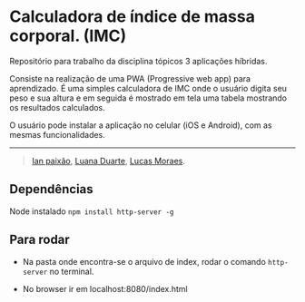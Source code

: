 # Calculadora de índice de massa corporal. (IMC)
Repositório para trabalho da disciplina tópicos 3 aplicações híbridas.

Consiste na realização de uma PWA (Progressive web app) para aprendizado. É uma simples calculadora de IMC onde o usuário digita  seu peso e sua altura e em seguida é mostrado em tela uma tabela mostrando os resultados calculados. 

O usuário pode instalar a aplicação no celular (iOS e Android), com as mesmas funcionalidades. 

------

> [Ian paixão](https://github.com/IanPaixao), [Luana Duarte](https://github.com/luludsf), [Lucas Moraes](https://github.com/vonmoraes). 

## Dependências
Node instalado
`npm install http-server -g`

## Para rodar

* Na pasta onde encontra-se o arquivo de index, rodar o comando `http-server` no terminal.

* No browser ir em localhost:8080/index.html

